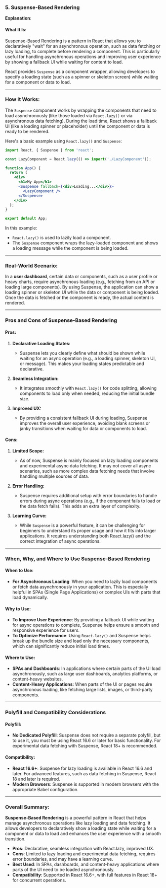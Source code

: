 ### 5. Suspense-Based Rendering

**Explanation:**

#### What It Is:
Suspense-Based Rendering is a pattern in React that allows you to declaratively "wait" for an asynchronous operation, such as data fetching or lazy loading, to complete before rendering a component. This is particularly useful for handling asynchronous operations and improving user experience by showing a fallback UI while waiting for content to load.

React provides `Suspense` as a component wrapper, allowing developers to specify a loading state (such as a spinner or skeleton screen) while waiting for a component or data to load.

---

### How It Works:

The `Suspense` component works by wrapping the components that need to load asynchronously (like those loaded via `React.lazy()` or via asynchronous data fetching). During the load time, React shows a fallback UI (like a loading spinner or placeholder) until the component or data is ready to be rendered.

Here's a basic example using `React.lazy()` and `Suspense`:

```jsx
import React, { Suspense } from 'react';

const LazyComponent = React.lazy(() => import('./LazyComponent'));

function App() {
  return (
    <div>
      <h1>My App</h1>
      <Suspense fallback={<div>Loading...</div>}>
        <LazyComponent />
      </Suspense>
    </div>
  );
}

export default App;
```

In this example:
- `React.lazy()` is used to lazily load a component.
- The `Suspense` component wraps the lazy-loaded component and shows a loading message while the component is being loaded.

---

### Real-World Scenario:

In a **user dashboard**, certain data or components, such as a user profile or heavy charts, require asynchronous loading (e.g., fetching from an API or loading large components). By using Suspense, the application can show a loading spinner or skeleton UI while the data or component is being loaded. Once the data is fetched or the component is ready, the actual content is rendered.

---

### Pros and Cons of Suspense-Based Rendering

#### Pros:

1. **Declarative Loading States:**
   - Suspense lets you clearly define what should be shown while waiting for an async operation (e.g., a loading spinner, skeleton UI, or message). This makes your loading states predictable and declarative.

2. **Seamless Integration:**
   - It integrates smoothly with `React.lazy()` for code splitting, allowing components to load only when needed, reducing the initial bundle size.

3. **Improved UX:**
   - By providing a consistent fallback UI during loading, Suspense improves the overall user experience, avoiding blank screens or janky transitions when waiting for data or components to load.

#### Cons:

1. **Limited Scope:**
   - As of now, Suspense is mainly focused on lazy loading components and experimental async data fetching. It may not cover all async scenarios, such as more complex data fetching needs that involve handling multiple sources of data.

2. **Error Handling:**
   - Suspense requires additional setup with error boundaries to handle errors during async operations (e.g., if the component fails to load or the data fetch fails). This adds an extra layer of complexity.

3. **Learning Curve:**
   - While `Suspense` is a powerful feature, it can be challenging for beginners to understand its proper usage and how it fits into larger applications. It requires understanding both React.lazy() and the correct integration of async operations.

---

### When, Why, and Where to Use Suspense-Based Rendering

#### When to Use:
- **For Asynchronous Loading**: When you need to lazily load components or fetch data asynchronously in your application. This is especially helpful in SPAs (Single Page Applications) or complex UIs with parts that load dynamically.

#### Why to Use:
- **To Improve User Experience**: By providing a fallback UI while waiting for async operations to complete, Suspense helps ensure a smooth and responsive experience for users.
- **To Optimize Performance**: Using `React.lazy()` and Suspense helps break up the bundle size and load only the necessary components, which can significantly reduce initial load times.

#### Where to Use:
- **SPAs and Dashboards**: In applications where certain parts of the UI load asynchronously, such as large user dashboards, analytics platforms, or content-heavy websites.
- **Content-Heavy Applications**: When parts of the UI or pages require asynchronous loading, like fetching large lists, images, or third-party components.

---

### Polyfill and Compatibility Considerations

#### Polyfill:
- **No Dedicated Polyfill**: Suspense does not require a separate polyfill, but to use it, you must be using React 16.6 or later for basic functionality. For experimental data fetching with Suspense, React 18+ is recommended.

#### Compatibility:
- **React 16.6+**: Suspense for lazy loading is available in React 16.6 and later. For advanced features, such as data fetching in Suspense, React 18 and later is required.
- **Modern Browsers**: Suspense is supported in modern browsers with the appropriate Babel configuration.

---

### Overall Summary:

**Suspense-Based Rendering** is a powerful pattern in React that helps manage asynchronous operations like lazy loading and data fetching. It allows developers to declaratively show a loading state while waiting for a component or data to load and enhances the user experience with a smooth transition.

- **Pros**: Declarative, seamless integration with React.lazy, improved UX.
- **Cons**: Limited to lazy loading and experimental data fetching, requires error boundaries, and may have a learning curve.
- **Best Used**: In SPAs, dashboards, and content-heavy applications where parts of the UI need to be loaded asynchronously.
- **Compatibility**: Supported in React 16.6+, with full features in React 18+ for concurrent operations.